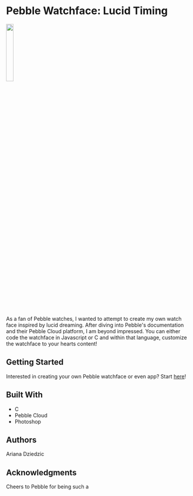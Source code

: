 # Pebble Watchface: Lucid Timing

  <img src="https://cloud.githubusercontent.com/assets/20157962/18937516/f3581752-85be-11e6-81b2-c039794a3dd7.png" width="20%">
  </img>


As a fan of Pebble watches, I wanted to attempt to create my own watch face inspired by lucid dreaming. After diving into Pebble's documentation and their Pebble Cloud platform, I am beyond impressed. You can either code the watchface in Javascript or C and within that language, customize the watchface to your hearts content!

## Getting Started
Interested in creating your own Pebble watchface or even app? Start <a href="https://developer.pebble.com/tutorials/">here</a>!

## Built With
* C 
* Pebble Cloud
* Photoshop

## Authors
Ariana Dziedzic

## Acknowledgments
Cheers to Pebble for being such a 
